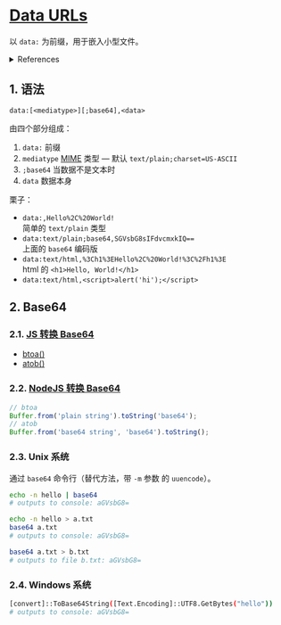 # [Data URLs](https://developer.mozilla.org/en-US/docs/Web/HTTP/Basics_of_HTTP/Data_URIs)

以 `data:` 为前缀，用于嵌入小型文件。

<details>
<summary>References</summary>

- [percent-encoding](https://developer.mozilla.org/zh-CN/docs/Glossary/percent-encoding)
- [Data URLs 简介 | cnblogs](https://www.cnblogs.com/xuechenlei/p/5940371.html)

</details>

## 1. 语法

```
data:[<mediatype>][;base64],<data>
```

由四个部分组成：

1. `data:` 前缀
2. `mediatype` [MIME](https://developer.mozilla.org/en-US/docs/Web/HTTP/Basics_of_HTTP/MIME_types/Common_types) 类型 — 默认 `text/plain;charset=US-ASCII`
3. `;base64` 当数据不是文本时
4. `data` 数据本身

栗子：

- `data:,Hello%2C%20World!`  
  简单的 `text/plain` 类型
- `data:text/plain;base64,SGVsbG8sIFdvcmxkIQ==`  
  上面的 `base64` 编码版
- `data:text/html,%3Ch1%3EHello%2C%20World!%3C%2Fh1%3E`  
  html 的 `<h1>Hello, World!</h1>`
- `data:text/html,<script>alert('hi');</script>`

## 2. Base64

### 2.1. [JS 转换 Base64](https://developer.mozilla.org/en-US/docs/Glossary/Base64)

- [btoa()](https://developer.mozilla.org/en-US/docs/Web/API/WindowOrWorkerGlobalScope/btoa)
- [atob()](https://developer.mozilla.org/en-US/docs/Web/API/WindowOrWorkerGlobalScope/atob)

### 2.2. [NodeJS 转换 Base64](https://cloud.tencent.com/developer/ask/87776)

```js
// btoa
Buffer.from('plain string').toString('base64');
// atob
Buffer.from('base64 string', 'base64').toString();
```

### 2.3. Unix 系统

通过 `base64` 命令行（替代方法，带 `-m` 参数 的 `uuencode`）。

```sh
echo -n hello | base64
# outputs to console: aGVsbG8=

echo -n hello > a.txt
base64 a.txt
# outputs to console: aGVsbG8=

base64 a.txt > b.txt
# outputs to file b.txt: aGVsbG8=
```

### 2.4. Windows 系统

```sh
[convert]::ToBase64String([Text.Encoding]::UTF8.GetBytes("hello"))
# outputs to console: aGVsbG8=
```
